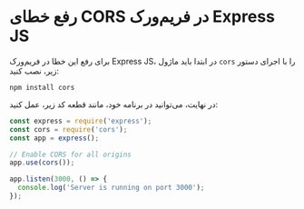 # رفع خطای CORS در فریم‌ورک Express JS
برای رفع این خطا در فریم‌ورک Express JS، در ابتدا باید ماژول `cors` را با اجرای دستور زیر، نصب کنید:

```
npm install cors
```

در نهایت، می‌توانید در برنامه خود، مانند قطعه کد زیر، عمل کنید:

```js
const express = require('express');
const cors = require('cors');
const app = express();

// Enable CORS for all origins
app.use(cors());

app.listen(3000, () => {
  console.log('Server is running on port 3000');
});
```